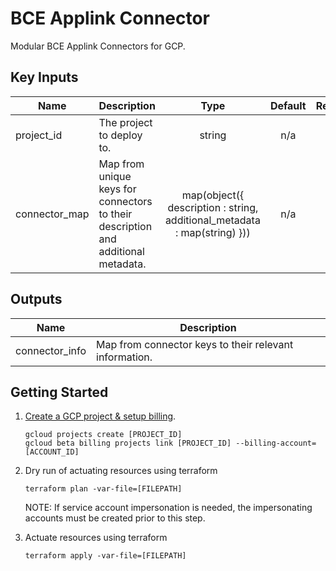 # BCE Applink Connector

Modular BCE Applink Connectors for GCP.


## Key Inputs

| Name | Description | Type | Default | Required |
|------|-------------|:----:|:-----:|:-----:|
| project_id | The project to deploy to. | string | n/a | yes |
| connector_map | Map from unique keys for connectors to their description and additional metadata. | map(object({ description : string, additional_metadata : map(string) })) | n/a | yes |

## Outputs

| Name | Description |
|------|-------------|
| connector_info | Map from connector keys to their relevant information. |

## Getting Started

1.  [Create a GCP project & setup billing](https://cloud.google.com/resource-manager/docs/creating-managing-projects).
    ```
    gcloud projects create [PROJECT_ID]
    gcloud beta billing projects link [PROJECT_ID] --billing-account=[ACCOUNT_ID]
    ```
2.  Dry run of actuating resources using terraform
    ```
    terraform plan -var-file=[FILEPATH]
    ```
    NOTE: If service account impersonation is needed, the impersonating accounts must be created prior to this step.

3.  Actuate resources using terraform
    ```
    terraform apply -var-file=[FILEPATH]
    ```
